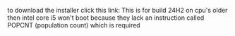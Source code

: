 to download the installer click this link: 
This is for build 24H2 on cpu's older then intel core i5 won't boot because they lack an instruction called POPCNT
(population count) which is required 